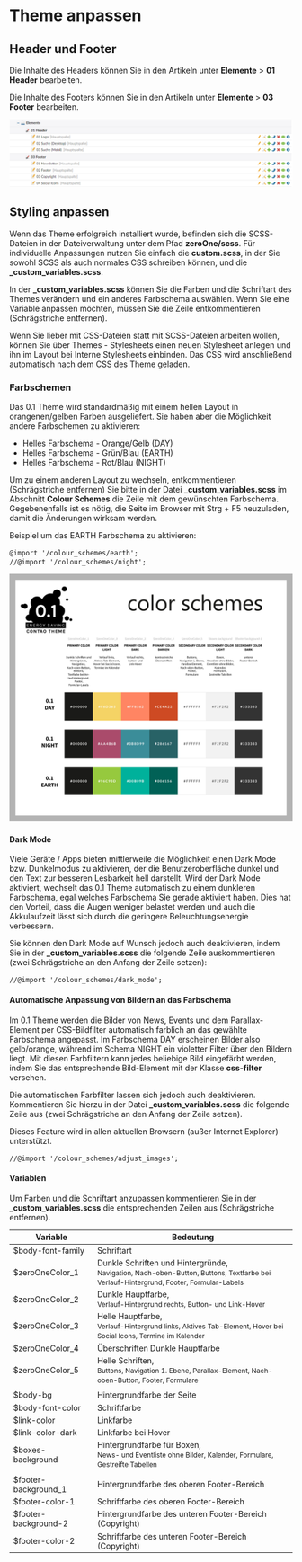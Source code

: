 # Theme anpassen

## Header und Footer

Die Inhalte des Headers können Sie in den Artikeln unter **Elemente** > **01 Header** bearbeiten.

Die Inhalte des Footers können Sie in den Artikeln unter **Elemente** > **03 Footer** bearbeiten.

![Header und Footer Inhalte anpassen](../_images/zeroone-theme/einrichtung/header_footer_artikel.png)

## Styling anpassen

Wenn das Theme erfolgreich installiert wurde, befinden sich die SCSS-Dateien in der Dateiverwaltung unter dem Pfad 
**zeroOne/scss**. Für individuelle Anpassungen nutzen Sie einfach die **custom.scss**, in der Sie sowohl SCSS als auch 
normales CSS schreiben können, und die **_custom_variables.scss**.

In der **_custom_variables.scss** können Sie die Farben und die Schriftart des Themes verändern und ein anderes 
Farbschema auswählen. Wenn Sie eine Variable anpassen möchten, müssen Sie die Zeile entkommentieren 
(Schrägstriche entfernen).

Wenn Sie lieber mit CSS-Dateien statt mit SCSS-Dateien arbeiten wollen, können Sie über Themes - Stylesheets einen 
neuen Stylesheet anlegen und ihn im Layout bei Interne Stylesheets einbinden. Das CSS wird anschließend automatisch 
nach dem CSS des Theme geladen.

### Farbschemen

Das 0.1 Theme wird standardmäßig mit einem hellen Layout in orangenen/gelben Farben ausgeliefert. Sie haben aber die
Möglichkeit andere Farbschemen zu aktivieren:

* Helles Farbschema - Orange/Gelb (DAY)
* Helles Farbschema - Grün/Blau (EARTH)
* Helles Farbschema - Rot/Blau (NIGHT)

Um zu einem anderen Layout zu wechseln, entkommentieren (Schrägstriche entfernen) Sie bitte in der Datei 
**_custom_variables.scss** im Abschnitt **Colour Schemes** die Zeile mit dem gewünschten Farbschema. Gegebenenfalls ist 
es nötig, die Seite im Browser mit Strg + F5 neuzuladen, damit die Änderungen wirksam werden.

Beispiel um das EARTH Farbschema zu aktivieren:

```
@import '/colour_schemes/earth';
//@import '/colour_schemes/night';
```

![Farbschemen](../_images/zeroone-theme/einrichtung/0.1_theme_colors.jpg)

#### Dark Mode

Viele Geräte / Apps bieten mittlerweile die Möglichkeit einen Dark Mode bzw. Dunkelmodus zu aktivieren, der die 
Benutzeroberfläche dunkel und den Text zur besseren Lesbarkeit hell darstellt. Wird der Dark Mode aktiviert, wechselt 
das 0.1 Theme automatisch zu einem dunkleren Farbschema, egal welches Farbschema Sie gerade aktiviert haben. Dies hat 
den Vorteil, dass die Augen weniger belastet werden und auch die Akkulaufzeit lässt sich durch die geringere 
Beleuchtungsenergie verbessern.

Sie können den Dark Mode auf Wunsch jedoch auch deaktivieren, indem Sie in der **_custom_variables.scss** die folgende 
Zeile auskommentieren (zwei Schrägstriche an den Anfang der Zeile setzen):

```
//@import '/colour_schemes/dark_mode';
```

#### Automatische Anpassung von Bildern an das Farbschema

Im 0.1 Theme werden die Bilder von News, Events und dem Parallax-Element per CSS-Bildfilter automatisch farblich an das 
gewählte Farbschema angepasst. Im Farbschema DAY erscheinen Bilder also gelb/orange, während im Schema NIGHT ein 
violetter Filter über den Bildern liegt. Mit diesen Farbfiltern kann jedes beliebige Bild eingefärbt werden, indem Sie 
das entsprechende Bild-Element mit der Klasse **css-filter** versehen.

Die automatischen Farbfilter lassen sich jedoch auch deaktivieren. Kommentieren Sie hierzu in der Datei 
**_custom_variables.scss** die folgende Zeile aus (zwei Schrägstriche an den Anfang der Zeile setzen).

Dieses Feature wird in allen aktuellen Browsern (außer Internet Explorer) unterstützt.

```
//@import '/colour_schemes/adjust_images';
```

#### Variablen

Um Farben und die Schriftart anzupassen kommentieren Sie in der **_custom_variables.scss** die entsprechenden Zeilen 
aus (Schrägstriche entfernen).

| Variable | Bedeutung |
| ------------- | ------------- |
| $body-font-family | Schriftart |
| $zeroOneColor_1 | Dunkle Schriften und Hintergründe, <br><span style="font-size:12px;">Navigation, Nach-oben-Button, Buttons, Textfarbe bei Verlauf-Hintergrund, Footer, Formular-Labels</span> |
| $zeroOneColor_2 | Dunkle Hauptfarbe, <br><span style="font-size:12px;">Verlauf-Hintergrund rechts, Button- und Link-Hover</span> |
| $zeroOneColor_3 | Helle Hauptfarbe, <br><span style="font-size:12px;">Verlauf-Hintergrund links, Aktives Tab-Element, Hover bei Social Icons, Termine im Kalender</span> |
| $zeroOneColor_4 | Überschriften Dunkle Hauptfarbe |
| $zeroOneColor_5 | Helle Schriften, <br><span style="font-size:12px;">Buttons, Navigation 1. Ebene, Parallax-Element, Nach-oben-Button, Footer, Formulare</span> |
| | |
| $body-bg | Hintergrundfarbe der Seite |
| $body-font-color | Schriftfarbe |
| $link-color | Linkfarbe |
| $link-color-dark | Linkfarbe bei Hover |
| $boxes-background | Hintergrundfarbe für Boxen, <br><span style="font-size:12px;">News- und Eventliste ohne Bilder, Kalender, Formulare, Gestreifte Tabellen</span> |
| | |
| $footer-background_1 | Hintergrundfarbe des oberen Footer-Bereich |
| $footer-color-1 | Schriftfarbe des oberen Footer-Bereich |
| $footer-background-2 | Hintergrundfarbe des unteren Footer-Bereich (Copyright) |
| $footer-color-2 | Schriftfarbe des unteren Footer-Bereich (Copyright) |
